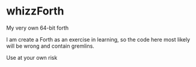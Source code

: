 # whizzForth

My very own 64-bit forth

I am create a Forth as an exercise in learning, so the code here most likely will be wrong and contain gremlins.

Use at your own risk
